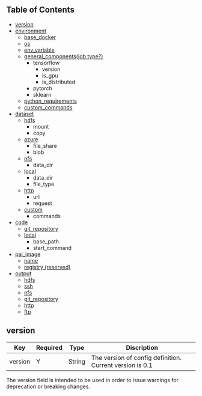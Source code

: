 
## Table of Contents
- [version](#version)
- [environment](#environment)
    - [base_docker](#base_docker)
    - [os](#os)
    - [env_variable](#env_variable)
    - [general_components(job type?)](#general_components)
        - tensorflow
            - version
            - is_gpu
            - is_distributed
        - pytorch
        - sklearn
    - [python_requirements](#python_requirements)
    - [custom_commands](#custom_commands)
- [dataset]()
    - [hdfs]()
        - mount
        - copy
    - [azure]()
        - file_share
        - blob
    - [nfs]()
        - data_dir
    - [local]()
        - data_dir
        - file_type
    - [http]()
        - url
        - request
    - [custom]()
        - commands
- [code]()
    - [git_repository]()
    - [local]()
        - base_path
        - start_command
- [pai_image]()
    - [name](#name)
    - [registry (reserved)](#registry)
- [output]()
    - [hdfs]()
    - [ssh]()
    - [nfs]()
    - [git_repository]()
    - [http]()
    - [ftp]()


## version

| Key     | Required | Type   | Discription                                              |
|---------|----------|--------|----------------------------------------------------------|
| version | Y        | String | The version of config definition. Current version is 0.1 |

The version field is intended to be used in order to issue warnings for deprecation or breaking changes.
